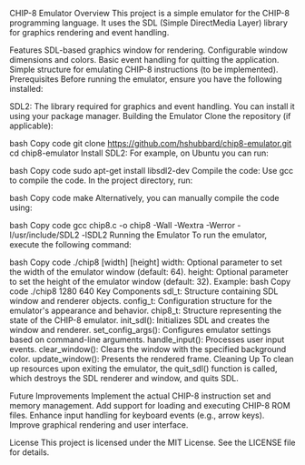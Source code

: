 CHIP-8 Emulator
Overview
This project is a simple emulator for the CHIP-8 programming language. It uses the SDL (Simple DirectMedia Layer) library for graphics rendering and event handling.

Features
SDL-based graphics window for rendering.
Configurable window dimensions and colors.
Basic event handling for quitting the application.
Simple structure for emulating CHIP-8 instructions (to be implemented).
Prerequisites
Before running the emulator, ensure you have the following installed:

SDL2: The library required for graphics and event handling. You can install it using your package manager.
Building the Emulator
Clone the repository (if applicable):

bash
Copy code
git clone https://github.com/hshubbard/chip8-emulator.git
cd chip8-emulator
Install SDL2: For example, on Ubuntu you can run:

bash
Copy code
sudo apt-get install libsdl2-dev
Compile the code: Use gcc to compile the code. In the project directory, run:

bash
Copy code
make
Alternatively, you can manually compile the code using:

bash
Copy code
gcc chip8.c -o chip8 -Wall -Wextra -Werror -I/usr/include/SDL2 -lSDL2
Running the Emulator
To run the emulator, execute the following command:

bash
Copy code
./chip8 [width] [height]
width: Optional parameter to set the width of the emulator window (default: 64).
height: Optional parameter to set the height of the emulator window (default: 32).
Example:
bash
Copy code
./chip8 1280 640
Key Components
sdl_t: Structure containing SDL window and renderer objects.
config_t: Configuration structure for the emulator's appearance and behavior.
chip8_t: Structure representing the state of the CHIP-8 emulator.
init_sdl(): Initializes SDL and creates the window and renderer.
set_config_args(): Configures emulator settings based on command-line arguments.
handle_input(): Processes user input events.
clear_window(): Clears the window with the specified background color.
update_window(): Presents the rendered frame.
Cleaning Up
To clean up resources upon exiting the emulator, the quit_sdl() function is called, which destroys the SDL renderer and window, and quits SDL.

Future Improvements
Implement the actual CHIP-8 instruction set and memory management.
Add support for loading and executing CHIP-8 ROM files.
Enhance input handling for keyboard events (e.g., arrow keys).
Improve graphical rendering and user interface.

License
This project is licensed under the MIT License. See the LICENSE file for details.
